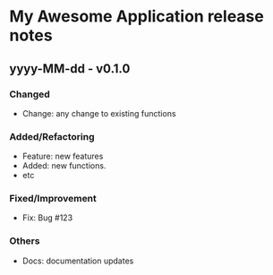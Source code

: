 # My Awesome Application release notes

## yyyy-MM-dd - v0.1.0

### Changed

- Change: any change to existing functions

### Added/Refactoring

- Feature: new features
- Added: new functions.
- etc

### Fixed/Improvement

- Fix: Bug #123

### Others

- Docs: documentation updates

